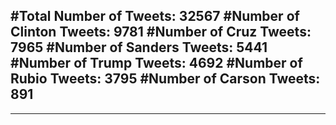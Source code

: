 #Total Number of Tweets: 32567 
#Number of Clinton Tweets: 9781
#Number of Cruz Tweets: 7965
#Number of Sanders Tweets: 5441
#Number of Trump Tweets: 4692
#Number of Rubio Tweets: 3795
#Number of Carson Tweets: 891
---
---

